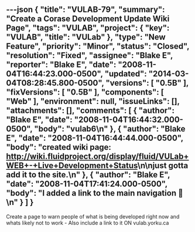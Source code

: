---json
{
  "title": "VULAB-79",
  "summary": "Create a Corase Development Update Wiki Page",
  "tags": "VULAB",
  "project": {
    "key": "VULAB",
    "title": "VULab"
  },
  "type": "New Feature",
  "priority": "Minor",
  "status": "Closed",
  "resolution": "Fixed",
  "assignee": "Blake E",
  "reporter": "Blake E",
  "date": "2008-11-04T16:44:23.000-0500",
  "updated": "2014-03-04T08:28:45.800-0500",
  "versions": [
    "0.5B"
  ],
  "fixVersions": [
    "0.5B"
  ],
  "components": [
    "Web"
  ],
  "environment": null,
  "issueLinks": [],
  "attachments": [],
  "comments": [
    {
      "author": "Blake E",
      "date": "2008-11-04T16:44:32.000-0500",
      "body": "vulab6\n"
    },
    {
      "author": "Blake E",
      "date": "2008-11-04T16:44:44.000-0500",
      "body": "created wiki page: <http://wiki.fluidproject.org/display/fluid/VULab+WEB+-+Live+Development+Status>\n\njust gotta add it to the site.\n"
    },
    {
      "author": "Blake E",
      "date": "2008-11-04T17:41:24.000-0500",
      "body": "I added a link to the main navigation 🙂\n"
    }
  ]
}
---
Create a page to warn people of what is being developed right now and whats likely not to work - Also include a link to it ON vulab.yorku.ca

        